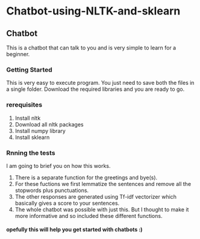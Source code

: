 # Chatbot-using-NLTK-and-sklearn
## Chatbot
This is a chatbot that can talk to you and is very simple to learn for a beginner.

### Getting Started
This is very easy to execute program. You just need to save both the files in a single folder. Download the required libraries and you are ready to go.

### rerequisites
1. Install nltk
2. Download all nltk packages
3. Install numpy library
4. Install sklearn

### Rnning the tests
I am going to brief you on how this works.
1. There is a separate function for the greetings and bye(s).
2. For these fuctions we first lemmatize the sentences and remove all the stopwords plus punctuations.
3. The other responses are generated using Tf-idf vectorizer which basically gives a score to your sentences.
4. The whole chatbot was possible with just this. But I thought to make it more informative and so included these different functions.

#### opefully this will help you get started with chatbots :)
